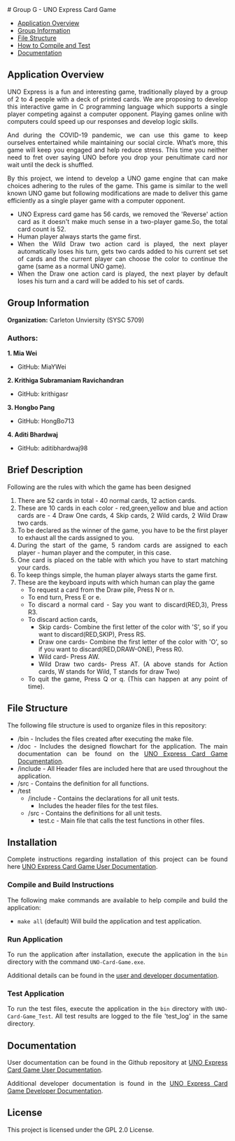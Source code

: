 <div style="text-align: justify"> 
# Group G - UNO Express Card Game

* [Application Overview](#application-overview)
* [Group Information](#group-information)
* [File Structure](#file-structure)
* [How to Compile and Test](#how-to-compile-and-test)
* [Documentation](#documentation)

## Application Overview

UNO Express is a fun and interesting game, traditionally played by a group of 2 to 4 people with a deck of printed cards. We are proposing to develop this interactive game in C programming language which supports a single player competing against a computer opponent. Playing games online  with computers could speed up our responses and develop logic skills. 

And during the COVID-19  pandemic, we can use this game to keep ourselves entertained while maintaining our social circle. What’s more, this game will keep you engaged and help reduce stress. This time you neither need to  fret over saying UNO before you drop your penultimate card nor wait until the deck is shuffled.

By  this project, we intend to develop a UNO game engine that can make choices adhering to the rules of the game. 
This game is similar to the well known UNO game but following modifications are made to deliver this game efficiently as a single player game with a computer opponent.

* UNO Express card game has 56 cards, we removed the 'Reverse' action card as it doesn't make much sense in a two-player game.So,
  the total card count is 52.
* Human player always starts the game first.
* When the Wild Draw two action card is played, the next player automatically loses his turn, gets two cards added to his current set 
  set of cards and the current player can choose the color to continue the game (same as a normal UNO game).
* When the Draw one action card is played, the next player by default loses his turn and a card will be added to his set of cards.


## Group Information

**Organization:** Carleton Unviersity (SYSC 5709)

### Authors:

**1. Mia Wei**
 - GitHub: MiaYWei

**2. Krithiga Subramaniam Ravichandran**

 - GitHub: krithigasr

**3. Hongbo Pang**

 - GitHub: HongBo713

**4. Aditi Bhardwaj**

 - GitHub: aditibhardwaj98

## Brief Description
Following are the rules with which the game has been designed

1. There are 52 cards in total - 40 normal cards, 12 action cards.
2. These are 10 cards in each color - red,green,yellow and blue and action cards are - 4 Draw One cards, 4 Skip cards, 2 Wild cards,
   2 Wild Draw two cards.
3. To be declared as the winner of the game, you have to be the first player to exhaust all the cards assigned to you.
4. During the start of the game, 5 random cards are assigned to each player - human player and the computer, in this case.
5. One card is placed on the table with which you have to start matching your cards.
6. To keep things simple, the human player always starts the game first.
7. These are the keyboard inputs with which human can play the game
   * To request a card from the Draw pile, Press N or n.
   * To end turn, Press E or e.
   * To discard a normal card - Say you want to discard(RED,3), Press R3.
   * To discard action cards, 
     * Skip cards- Combine the first letter of the color with 'S', so if you want to discard(RED,SKIP), Press RS.
     * Draw one cards- Combine the first letter of the color with 'O', so if you want to discard(RED,DRAW-ONE), Press R0.
     * Wild card- Press AW.
     * Wild Draw two cards- Press AT.
     (A above stands for Action cards, W stands for Wild, T stands for draw Two)
   * To quit the game, Press Q or q. (This can happen at any point of time).


## File Structure

The following file structure is used to organize files in this repository:

* /bin - Includes the files created after executing the make file.
* /doc - Includes the designed flowchart for the application.  The main documentation can be found on the [UNO Express Card Game Documentation](https://github.com/MiaYWei/Group_G_UNO-Card-Game/wiki/User-Manual).
* /include -  All Header files are included here that are used throughout the application.
* /src - Contains the definition for all functions.
* /test
  * /include - Contains the declarations for all unit tests.
    * Includes the header files for the test files.       
  * /src - Contains the definitions for all unit tests.  
    * test.c - Main file that calls the test functions in other files.

## Installation

Complete instructions regarding installation of this project can be found here [UNO Express Card Game User Documentation](https://github.com/MiaYWei/Group_G_UNO-Card-Game/wiki/User-Manual).

### Compile and Build Instructions

The following make commands are available to help compile and build the application:

* `make all` (default) Will build the application and test application.

### Run Application

To run the application after installation, execute the application in the `bin` directory with  the command `UNO-Card-Game.exe`.


Additional details can be found in the [user and developer documentation](https://github.com/MiaYWei/Group_G_UNO-Card-Game/wiki).

### Test Application

To run the test files, execute the application in the `bin` directory with `UNO-Card-Game_Test`. All test results are logged to the file 'test_log' in the same directory.


## Documentation

User documentation can be found in the Github repository at [UNO Express Card Game User Documentation](https://github.com/MiaYWei/Group_G_UNO-Card-Game/wiki/User-Manual).

Additional developer documentation is found in the [UNO Express Card Game Developer Documentation](https://github.com/MiaYWei/Group_G_UNO-Card-Game/wiki/Developer-Manual).

## License 
This project is licensed under the GPL 2.0 License. 

</div>
